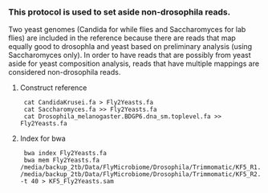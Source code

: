 ### This protocol is used to set aside non-drosophila reads. 
Two yeast genomes (Candida for while flies and Saccharomyces for lab flies) are included in the reference because there are reads that map equally good to drosophla and yeast based on preliminary analysis (using Saccharomyces only). In order to have reads that are possibly from yeast aside for yeast composition analysis, reads that have multiple mappings are considered non-drosophila reads.
 
1. Construct reference

		cat CandidaKrusei.fa > Fly2Yeasts.fa
		cat Saccharomyces.fa >> Fly2Yeasts.fa
		cat Drosophila_melanogaster.BDGP6.dna_sm.toplevel.fa >> Fly2Yeasts.fa 
		
2. Index for bwa
				
		bwa index Fly2Yeasts.fa 
		bwa mem Fly2Yeasts.fa /media/backup_2tb/Data/FlyMicrobiome/Drosophila/Trimmomatic/KF5_R1.gz.trimpair.fastq.gz /media/backup_2tb/Data/FlyMicrobiome/Drosophila/Trimmomatic/KF5_R2.gz.trimpair.fastq.gz -t 40 > KF5_Fly2Yeasts.sam
